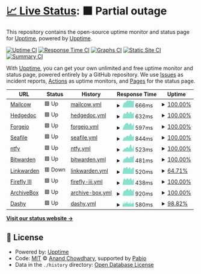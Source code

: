 # [📈 Live Status](https://demo.upptime.js.org): <!--live status--> **🟧 Partial outage**

This repository contains the open-source uptime monitor and status page for [Upptime](https://upptime.js.org), powered by [Upptime](https://github.com/upptime/upptime).

[![Uptime CI](https://github.com/Nugget2269/ubiquitous-octo-carnival/workflows/Uptime%20CI/badge.svg)](https://github.com/Nugget2269/ubiquitous-octo-carnival/actions?query=workflow%3A%22Uptime+CI%22)
[![Response Time CI](https://github.com/Nugget2269/ubiquitous-octo-carnival/workflows/Response%20Time%20CI/badge.svg)](https://github.com/Nugget2269/ubiquitous-octo-carnival/actions?query=workflow%3A%22Response+Time+CI%22)
[![Graphs CI](https://github.com/Nugget2269/ubiquitous-octo-carnival/workflows/Graphs%20CI/badge.svg)](https://github.com/Nugget2269/ubiquitous-octo-carnival/actions?query=workflow%3A%22Graphs+CI%22)
[![Static Site CI](https://github.com/Nugget2269/ubiquitous-octo-carnival/workflows/Static%20Site%20CI/badge.svg)](https://github.com/Nugget2269/ubiquitous-octo-carnival/actions?query=workflow%3A%22Static+Site+CI%22)
[![Summary CI](https://github.com/Nugget2269/ubiquitous-octo-carnival/workflows/Summary%20CI/badge.svg)](https://github.com/Nugget2269/ubiquitous-octo-carnival/actions?query=workflow%3A%22Summary+CI%22)

With [Upptime](https://upptime.js.org), you can get your own unlimited and free uptime monitor and status page, powered entirely by a GitHub repository. We use [Issues](https://github.com/upptime/upptime/issues) as incident reports, [Actions](https://github.com/Nugget2269/ubiquitous-octo-carnival/actions) as uptime monitors, and [Pages](https://demo.upptime.js.org) for the status page.

<!--start: status pages-->
<!-- This summary is generated by Upptime (https://github.com/upptime/upptime) -->
<!-- Do not edit this manually, your changes will be overwritten -->
<!-- prettier-ignore -->
| URL | Status | History | Response Time | Uptime |
| --- | ------ | ------- | ------------- | ------ |
| <img alt="" src="https://icons.duckduckgo.com/ip3/mail.grobecker.me.ico" height="13"> [Mailcow](https://mail.grobecker.me) | 🟩 Up | [mailcow.yml](https://github.com/Nugget2269/ubiquitous-octo-carnival/commits/HEAD/history/mailcow.yml) | <details><summary><img alt="Response time graph" src="./graphs/mailcow/response-time-week.png" height="20"> 666ms</summary><br><a href="https://Nugget2269.github.io/ubiquitous-octo-carnival/history/mailcow"><img alt="Response time 667" src="https://img.shields.io/endpoint?url=https%3A%2F%2Fraw.githubusercontent.com%2FNugget2269%2Fubiquitous-octo-carnival%2FHEAD%2Fapi%2Fmailcow%2Fresponse-time.json"></a><br><a href="https://Nugget2269.github.io/ubiquitous-octo-carnival/history/mailcow"><img alt="24-hour response time 554" src="https://img.shields.io/endpoint?url=https%3A%2F%2Fraw.githubusercontent.com%2FNugget2269%2Fubiquitous-octo-carnival%2FHEAD%2Fapi%2Fmailcow%2Fresponse-time-day.json"></a><br><a href="https://Nugget2269.github.io/ubiquitous-octo-carnival/history/mailcow"><img alt="7-day response time 666" src="https://img.shields.io/endpoint?url=https%3A%2F%2Fraw.githubusercontent.com%2FNugget2269%2Fubiquitous-octo-carnival%2FHEAD%2Fapi%2Fmailcow%2Fresponse-time-week.json"></a><br><a href="https://Nugget2269.github.io/ubiquitous-octo-carnival/history/mailcow"><img alt="30-day response time 644" src="https://img.shields.io/endpoint?url=https%3A%2F%2Fraw.githubusercontent.com%2FNugget2269%2Fubiquitous-octo-carnival%2FHEAD%2Fapi%2Fmailcow%2Fresponse-time-month.json"></a><br><a href="https://Nugget2269.github.io/ubiquitous-octo-carnival/history/mailcow"><img alt="1-year response time 667" src="https://img.shields.io/endpoint?url=https%3A%2F%2Fraw.githubusercontent.com%2FNugget2269%2Fubiquitous-octo-carnival%2FHEAD%2Fapi%2Fmailcow%2Fresponse-time-year.json"></a></details> | <details><summary><a href="https://Nugget2269.github.io/ubiquitous-octo-carnival/history/mailcow">100.00%</a></summary><a href="https://Nugget2269.github.io/ubiquitous-octo-carnival/history/mailcow"><img alt="All-time uptime 98.68%" src="https://img.shields.io/endpoint?url=https%3A%2F%2Fraw.githubusercontent.com%2FNugget2269%2Fubiquitous-octo-carnival%2FHEAD%2Fapi%2Fmailcow%2Fuptime.json"></a><br><a href="https://Nugget2269.github.io/ubiquitous-octo-carnival/history/mailcow"><img alt="24-hour uptime 100.00%" src="https://img.shields.io/endpoint?url=https%3A%2F%2Fraw.githubusercontent.com%2FNugget2269%2Fubiquitous-octo-carnival%2FHEAD%2Fapi%2Fmailcow%2Fuptime-day.json"></a><br><a href="https://Nugget2269.github.io/ubiquitous-octo-carnival/history/mailcow"><img alt="7-day uptime 100.00%" src="https://img.shields.io/endpoint?url=https%3A%2F%2Fraw.githubusercontent.com%2FNugget2269%2Fubiquitous-octo-carnival%2FHEAD%2Fapi%2Fmailcow%2Fuptime-week.json"></a><br><a href="https://Nugget2269.github.io/ubiquitous-octo-carnival/history/mailcow"><img alt="30-day uptime 100.00%" src="https://img.shields.io/endpoint?url=https%3A%2F%2Fraw.githubusercontent.com%2FNugget2269%2Fubiquitous-octo-carnival%2FHEAD%2Fapi%2Fmailcow%2Fuptime-month.json"></a><br><a href="https://Nugget2269.github.io/ubiquitous-octo-carnival/history/mailcow"><img alt="1-year uptime 98.68%" src="https://img.shields.io/endpoint?url=https%3A%2F%2Fraw.githubusercontent.com%2FNugget2269%2Fubiquitous-octo-carnival%2FHEAD%2Fapi%2Fmailcow%2Fuptime-year.json"></a></details>
| <img alt="" src="https://icons.duckduckgo.com/ip3/md.grobecker.me.ico" height="13"> [Hedgedoc](https://md.grobecker.me) | 🟩 Up | [hedgedoc.yml](https://github.com/Nugget2269/ubiquitous-octo-carnival/commits/HEAD/history/hedgedoc.yml) | <details><summary><img alt="Response time graph" src="./graphs/hedgedoc/response-time-week.png" height="20"> 632ms</summary><br><a href="https://Nugget2269.github.io/ubiquitous-octo-carnival/history/hedgedoc"><img alt="Response time 610" src="https://img.shields.io/endpoint?url=https%3A%2F%2Fraw.githubusercontent.com%2FNugget2269%2Fubiquitous-octo-carnival%2FHEAD%2Fapi%2Fhedgedoc%2Fresponse-time.json"></a><br><a href="https://Nugget2269.github.io/ubiquitous-octo-carnival/history/hedgedoc"><img alt="24-hour response time 505" src="https://img.shields.io/endpoint?url=https%3A%2F%2Fraw.githubusercontent.com%2FNugget2269%2Fubiquitous-octo-carnival%2FHEAD%2Fapi%2Fhedgedoc%2Fresponse-time-day.json"></a><br><a href="https://Nugget2269.github.io/ubiquitous-octo-carnival/history/hedgedoc"><img alt="7-day response time 632" src="https://img.shields.io/endpoint?url=https%3A%2F%2Fraw.githubusercontent.com%2FNugget2269%2Fubiquitous-octo-carnival%2FHEAD%2Fapi%2Fhedgedoc%2Fresponse-time-week.json"></a><br><a href="https://Nugget2269.github.io/ubiquitous-octo-carnival/history/hedgedoc"><img alt="30-day response time 635" src="https://img.shields.io/endpoint?url=https%3A%2F%2Fraw.githubusercontent.com%2FNugget2269%2Fubiquitous-octo-carnival%2FHEAD%2Fapi%2Fhedgedoc%2Fresponse-time-month.json"></a><br><a href="https://Nugget2269.github.io/ubiquitous-octo-carnival/history/hedgedoc"><img alt="1-year response time 610" src="https://img.shields.io/endpoint?url=https%3A%2F%2Fraw.githubusercontent.com%2FNugget2269%2Fubiquitous-octo-carnival%2FHEAD%2Fapi%2Fhedgedoc%2Fresponse-time-year.json"></a></details> | <details><summary><a href="https://Nugget2269.github.io/ubiquitous-octo-carnival/history/hedgedoc">100.00%</a></summary><a href="https://Nugget2269.github.io/ubiquitous-octo-carnival/history/hedgedoc"><img alt="All-time uptime 98.60%" src="https://img.shields.io/endpoint?url=https%3A%2F%2Fraw.githubusercontent.com%2FNugget2269%2Fubiquitous-octo-carnival%2FHEAD%2Fapi%2Fhedgedoc%2Fuptime.json"></a><br><a href="https://Nugget2269.github.io/ubiquitous-octo-carnival/history/hedgedoc"><img alt="24-hour uptime 100.00%" src="https://img.shields.io/endpoint?url=https%3A%2F%2Fraw.githubusercontent.com%2FNugget2269%2Fubiquitous-octo-carnival%2FHEAD%2Fapi%2Fhedgedoc%2Fuptime-day.json"></a><br><a href="https://Nugget2269.github.io/ubiquitous-octo-carnival/history/hedgedoc"><img alt="7-day uptime 100.00%" src="https://img.shields.io/endpoint?url=https%3A%2F%2Fraw.githubusercontent.com%2FNugget2269%2Fubiquitous-octo-carnival%2FHEAD%2Fapi%2Fhedgedoc%2Fuptime-week.json"></a><br><a href="https://Nugget2269.github.io/ubiquitous-octo-carnival/history/hedgedoc"><img alt="30-day uptime 100.00%" src="https://img.shields.io/endpoint?url=https%3A%2F%2Fraw.githubusercontent.com%2FNugget2269%2Fubiquitous-octo-carnival%2FHEAD%2Fapi%2Fhedgedoc%2Fuptime-month.json"></a><br><a href="https://Nugget2269.github.io/ubiquitous-octo-carnival/history/hedgedoc"><img alt="1-year uptime 98.60%" src="https://img.shields.io/endpoint?url=https%3A%2F%2Fraw.githubusercontent.com%2FNugget2269%2Fubiquitous-octo-carnival%2FHEAD%2Fapi%2Fhedgedoc%2Fuptime-year.json"></a></details>
| <img alt="" src="https://icons.duckduckgo.com/ip3/git.grobecker.me.ico" height="13"> [Forgejo](https://git.grobecker.me) | 🟩 Up | [forgejo.yml](https://github.com/Nugget2269/ubiquitous-octo-carnival/commits/HEAD/history/forgejo.yml) | <details><summary><img alt="Response time graph" src="./graphs/forgejo/response-time-week.png" height="20"> 597ms</summary><br><a href="https://Nugget2269.github.io/ubiquitous-octo-carnival/history/forgejo"><img alt="Response time 586" src="https://img.shields.io/endpoint?url=https%3A%2F%2Fraw.githubusercontent.com%2FNugget2269%2Fubiquitous-octo-carnival%2FHEAD%2Fapi%2Fforgejo%2Fresponse-time.json"></a><br><a href="https://Nugget2269.github.io/ubiquitous-octo-carnival/history/forgejo"><img alt="24-hour response time 503" src="https://img.shields.io/endpoint?url=https%3A%2F%2Fraw.githubusercontent.com%2FNugget2269%2Fubiquitous-octo-carnival%2FHEAD%2Fapi%2Fforgejo%2Fresponse-time-day.json"></a><br><a href="https://Nugget2269.github.io/ubiquitous-octo-carnival/history/forgejo"><img alt="7-day response time 597" src="https://img.shields.io/endpoint?url=https%3A%2F%2Fraw.githubusercontent.com%2FNugget2269%2Fubiquitous-octo-carnival%2FHEAD%2Fapi%2Fforgejo%2Fresponse-time-week.json"></a><br><a href="https://Nugget2269.github.io/ubiquitous-octo-carnival/history/forgejo"><img alt="30-day response time 588" src="https://img.shields.io/endpoint?url=https%3A%2F%2Fraw.githubusercontent.com%2FNugget2269%2Fubiquitous-octo-carnival%2FHEAD%2Fapi%2Fforgejo%2Fresponse-time-month.json"></a><br><a href="https://Nugget2269.github.io/ubiquitous-octo-carnival/history/forgejo"><img alt="1-year response time 586" src="https://img.shields.io/endpoint?url=https%3A%2F%2Fraw.githubusercontent.com%2FNugget2269%2Fubiquitous-octo-carnival%2FHEAD%2Fapi%2Fforgejo%2Fresponse-time-year.json"></a></details> | <details><summary><a href="https://Nugget2269.github.io/ubiquitous-octo-carnival/history/forgejo">100.00%</a></summary><a href="https://Nugget2269.github.io/ubiquitous-octo-carnival/history/forgejo"><img alt="All-time uptime 98.58%" src="https://img.shields.io/endpoint?url=https%3A%2F%2Fraw.githubusercontent.com%2FNugget2269%2Fubiquitous-octo-carnival%2FHEAD%2Fapi%2Fforgejo%2Fuptime.json"></a><br><a href="https://Nugget2269.github.io/ubiquitous-octo-carnival/history/forgejo"><img alt="24-hour uptime 100.00%" src="https://img.shields.io/endpoint?url=https%3A%2F%2Fraw.githubusercontent.com%2FNugget2269%2Fubiquitous-octo-carnival%2FHEAD%2Fapi%2Fforgejo%2Fuptime-day.json"></a><br><a href="https://Nugget2269.github.io/ubiquitous-octo-carnival/history/forgejo"><img alt="7-day uptime 100.00%" src="https://img.shields.io/endpoint?url=https%3A%2F%2Fraw.githubusercontent.com%2FNugget2269%2Fubiquitous-octo-carnival%2FHEAD%2Fapi%2Fforgejo%2Fuptime-week.json"></a><br><a href="https://Nugget2269.github.io/ubiquitous-octo-carnival/history/forgejo"><img alt="30-day uptime 99.96%" src="https://img.shields.io/endpoint?url=https%3A%2F%2Fraw.githubusercontent.com%2FNugget2269%2Fubiquitous-octo-carnival%2FHEAD%2Fapi%2Fforgejo%2Fuptime-month.json"></a><br><a href="https://Nugget2269.github.io/ubiquitous-octo-carnival/history/forgejo"><img alt="1-year uptime 98.58%" src="https://img.shields.io/endpoint?url=https%3A%2F%2Fraw.githubusercontent.com%2FNugget2269%2Fubiquitous-octo-carnival%2FHEAD%2Fapi%2Fforgejo%2Fuptime-year.json"></a></details>
| <img alt="" src="https://icons.duckduckgo.com/ip3/files.grobecker.me.ico" height="13"> [Seafile](https://files.grobecker.me) | 🟩 Up | [seafile.yml](https://github.com/Nugget2269/ubiquitous-octo-carnival/commits/HEAD/history/seafile.yml) | <details><summary><img alt="Response time graph" src="./graphs/seafile/response-time-week.png" height="20"> 844ms</summary><br><a href="https://Nugget2269.github.io/ubiquitous-octo-carnival/history/seafile"><img alt="Response time 1039" src="https://img.shields.io/endpoint?url=https%3A%2F%2Fraw.githubusercontent.com%2FNugget2269%2Fubiquitous-octo-carnival%2FHEAD%2Fapi%2Fseafile%2Fresponse-time.json"></a><br><a href="https://Nugget2269.github.io/ubiquitous-octo-carnival/history/seafile"><img alt="24-hour response time 697" src="https://img.shields.io/endpoint?url=https%3A%2F%2Fraw.githubusercontent.com%2FNugget2269%2Fubiquitous-octo-carnival%2FHEAD%2Fapi%2Fseafile%2Fresponse-time-day.json"></a><br><a href="https://Nugget2269.github.io/ubiquitous-octo-carnival/history/seafile"><img alt="7-day response time 844" src="https://img.shields.io/endpoint?url=https%3A%2F%2Fraw.githubusercontent.com%2FNugget2269%2Fubiquitous-octo-carnival%2FHEAD%2Fapi%2Fseafile%2Fresponse-time-week.json"></a><br><a href="https://Nugget2269.github.io/ubiquitous-octo-carnival/history/seafile"><img alt="30-day response time 828" src="https://img.shields.io/endpoint?url=https%3A%2F%2Fraw.githubusercontent.com%2FNugget2269%2Fubiquitous-octo-carnival%2FHEAD%2Fapi%2Fseafile%2Fresponse-time-month.json"></a><br><a href="https://Nugget2269.github.io/ubiquitous-octo-carnival/history/seafile"><img alt="1-year response time 1039" src="https://img.shields.io/endpoint?url=https%3A%2F%2Fraw.githubusercontent.com%2FNugget2269%2Fubiquitous-octo-carnival%2FHEAD%2Fapi%2Fseafile%2Fresponse-time-year.json"></a></details> | <details><summary><a href="https://Nugget2269.github.io/ubiquitous-octo-carnival/history/seafile">100.00%</a></summary><a href="https://Nugget2269.github.io/ubiquitous-octo-carnival/history/seafile"><img alt="All-time uptime 98.43%" src="https://img.shields.io/endpoint?url=https%3A%2F%2Fraw.githubusercontent.com%2FNugget2269%2Fubiquitous-octo-carnival%2FHEAD%2Fapi%2Fseafile%2Fuptime.json"></a><br><a href="https://Nugget2269.github.io/ubiquitous-octo-carnival/history/seafile"><img alt="24-hour uptime 100.00%" src="https://img.shields.io/endpoint?url=https%3A%2F%2Fraw.githubusercontent.com%2FNugget2269%2Fubiquitous-octo-carnival%2FHEAD%2Fapi%2Fseafile%2Fuptime-day.json"></a><br><a href="https://Nugget2269.github.io/ubiquitous-octo-carnival/history/seafile"><img alt="7-day uptime 100.00%" src="https://img.shields.io/endpoint?url=https%3A%2F%2Fraw.githubusercontent.com%2FNugget2269%2Fubiquitous-octo-carnival%2FHEAD%2Fapi%2Fseafile%2Fuptime-week.json"></a><br><a href="https://Nugget2269.github.io/ubiquitous-octo-carnival/history/seafile"><img alt="30-day uptime 100.00%" src="https://img.shields.io/endpoint?url=https%3A%2F%2Fraw.githubusercontent.com%2FNugget2269%2Fubiquitous-octo-carnival%2FHEAD%2Fapi%2Fseafile%2Fuptime-month.json"></a><br><a href="https://Nugget2269.github.io/ubiquitous-octo-carnival/history/seafile"><img alt="1-year uptime 98.43%" src="https://img.shields.io/endpoint?url=https%3A%2F%2Fraw.githubusercontent.com%2FNugget2269%2Fubiquitous-octo-carnival%2FHEAD%2Fapi%2Fseafile%2Fuptime-year.json"></a></details>
| <img alt="" src="https://icons.duckduckgo.com/ip3/notify.grobecker.me.ico" height="13"> [ntfy](https://notify.grobecker.me) | 🟩 Up | [ntfy.yml](https://github.com/Nugget2269/ubiquitous-octo-carnival/commits/HEAD/history/ntfy.yml) | <details><summary><img alt="Response time graph" src="./graphs/ntfy/response-time-week.png" height="20"> 523ms</summary><br><a href="https://Nugget2269.github.io/ubiquitous-octo-carnival/history/ntfy"><img alt="Response time 451" src="https://img.shields.io/endpoint?url=https%3A%2F%2Fraw.githubusercontent.com%2FNugget2269%2Fubiquitous-octo-carnival%2FHEAD%2Fapi%2Fntfy%2Fresponse-time.json"></a><br><a href="https://Nugget2269.github.io/ubiquitous-octo-carnival/history/ntfy"><img alt="24-hour response time 375" src="https://img.shields.io/endpoint?url=https%3A%2F%2Fraw.githubusercontent.com%2FNugget2269%2Fubiquitous-octo-carnival%2FHEAD%2Fapi%2Fntfy%2Fresponse-time-day.json"></a><br><a href="https://Nugget2269.github.io/ubiquitous-octo-carnival/history/ntfy"><img alt="7-day response time 523" src="https://img.shields.io/endpoint?url=https%3A%2F%2Fraw.githubusercontent.com%2FNugget2269%2Fubiquitous-octo-carnival%2FHEAD%2Fapi%2Fntfy%2Fresponse-time-week.json"></a><br><a href="https://Nugget2269.github.io/ubiquitous-octo-carnival/history/ntfy"><img alt="30-day response time 453" src="https://img.shields.io/endpoint?url=https%3A%2F%2Fraw.githubusercontent.com%2FNugget2269%2Fubiquitous-octo-carnival%2FHEAD%2Fapi%2Fntfy%2Fresponse-time-month.json"></a><br><a href="https://Nugget2269.github.io/ubiquitous-octo-carnival/history/ntfy"><img alt="1-year response time 451" src="https://img.shields.io/endpoint?url=https%3A%2F%2Fraw.githubusercontent.com%2FNugget2269%2Fubiquitous-octo-carnival%2FHEAD%2Fapi%2Fntfy%2Fresponse-time-year.json"></a></details> | <details><summary><a href="https://Nugget2269.github.io/ubiquitous-octo-carnival/history/ntfy">100.00%</a></summary><a href="https://Nugget2269.github.io/ubiquitous-octo-carnival/history/ntfy"><img alt="All-time uptime 98.60%" src="https://img.shields.io/endpoint?url=https%3A%2F%2Fraw.githubusercontent.com%2FNugget2269%2Fubiquitous-octo-carnival%2FHEAD%2Fapi%2Fntfy%2Fuptime.json"></a><br><a href="https://Nugget2269.github.io/ubiquitous-octo-carnival/history/ntfy"><img alt="24-hour uptime 100.00%" src="https://img.shields.io/endpoint?url=https%3A%2F%2Fraw.githubusercontent.com%2FNugget2269%2Fubiquitous-octo-carnival%2FHEAD%2Fapi%2Fntfy%2Fuptime-day.json"></a><br><a href="https://Nugget2269.github.io/ubiquitous-octo-carnival/history/ntfy"><img alt="7-day uptime 100.00%" src="https://img.shields.io/endpoint?url=https%3A%2F%2Fraw.githubusercontent.com%2FNugget2269%2Fubiquitous-octo-carnival%2FHEAD%2Fapi%2Fntfy%2Fuptime-week.json"></a><br><a href="https://Nugget2269.github.io/ubiquitous-octo-carnival/history/ntfy"><img alt="30-day uptime 100.00%" src="https://img.shields.io/endpoint?url=https%3A%2F%2Fraw.githubusercontent.com%2FNugget2269%2Fubiquitous-octo-carnival%2FHEAD%2Fapi%2Fntfy%2Fuptime-month.json"></a><br><a href="https://Nugget2269.github.io/ubiquitous-octo-carnival/history/ntfy"><img alt="1-year uptime 98.60%" src="https://img.shields.io/endpoint?url=https%3A%2F%2Fraw.githubusercontent.com%2FNugget2269%2Fubiquitous-octo-carnival%2FHEAD%2Fapi%2Fntfy%2Fuptime-year.json"></a></details>
| <img alt="" src="https://icons.duckduckgo.com/ip3/vault.grobecker.me.ico" height="13"> [Bitwarden](https://vault.grobecker.me) | 🟩 Up | [bitwarden.yml](https://github.com/Nugget2269/ubiquitous-octo-carnival/commits/HEAD/history/bitwarden.yml) | <details><summary><img alt="Response time graph" src="./graphs/bitwarden/response-time-week.png" height="20"> 481ms</summary><br><a href="https://Nugget2269.github.io/ubiquitous-octo-carnival/history/bitwarden"><img alt="Response time 454" src="https://img.shields.io/endpoint?url=https%3A%2F%2Fraw.githubusercontent.com%2FNugget2269%2Fubiquitous-octo-carnival%2FHEAD%2Fapi%2Fbitwarden%2Fresponse-time.json"></a><br><a href="https://Nugget2269.github.io/ubiquitous-octo-carnival/history/bitwarden"><img alt="24-hour response time 375" src="https://img.shields.io/endpoint?url=https%3A%2F%2Fraw.githubusercontent.com%2FNugget2269%2Fubiquitous-octo-carnival%2FHEAD%2Fapi%2Fbitwarden%2Fresponse-time-day.json"></a><br><a href="https://Nugget2269.github.io/ubiquitous-octo-carnival/history/bitwarden"><img alt="7-day response time 481" src="https://img.shields.io/endpoint?url=https%3A%2F%2Fraw.githubusercontent.com%2FNugget2269%2Fubiquitous-octo-carnival%2FHEAD%2Fapi%2Fbitwarden%2Fresponse-time-week.json"></a><br><a href="https://Nugget2269.github.io/ubiquitous-octo-carnival/history/bitwarden"><img alt="30-day response time 471" src="https://img.shields.io/endpoint?url=https%3A%2F%2Fraw.githubusercontent.com%2FNugget2269%2Fubiquitous-octo-carnival%2FHEAD%2Fapi%2Fbitwarden%2Fresponse-time-month.json"></a><br><a href="https://Nugget2269.github.io/ubiquitous-octo-carnival/history/bitwarden"><img alt="1-year response time 454" src="https://img.shields.io/endpoint?url=https%3A%2F%2Fraw.githubusercontent.com%2FNugget2269%2Fubiquitous-octo-carnival%2FHEAD%2Fapi%2Fbitwarden%2Fresponse-time-year.json"></a></details> | <details><summary><a href="https://Nugget2269.github.io/ubiquitous-octo-carnival/history/bitwarden">100.00%</a></summary><a href="https://Nugget2269.github.io/ubiquitous-octo-carnival/history/bitwarden"><img alt="All-time uptime 98.05%" src="https://img.shields.io/endpoint?url=https%3A%2F%2Fraw.githubusercontent.com%2FNugget2269%2Fubiquitous-octo-carnival%2FHEAD%2Fapi%2Fbitwarden%2Fuptime.json"></a><br><a href="https://Nugget2269.github.io/ubiquitous-octo-carnival/history/bitwarden"><img alt="24-hour uptime 100.00%" src="https://img.shields.io/endpoint?url=https%3A%2F%2Fraw.githubusercontent.com%2FNugget2269%2Fubiquitous-octo-carnival%2FHEAD%2Fapi%2Fbitwarden%2Fuptime-day.json"></a><br><a href="https://Nugget2269.github.io/ubiquitous-octo-carnival/history/bitwarden"><img alt="7-day uptime 100.00%" src="https://img.shields.io/endpoint?url=https%3A%2F%2Fraw.githubusercontent.com%2FNugget2269%2Fubiquitous-octo-carnival%2FHEAD%2Fapi%2Fbitwarden%2Fuptime-week.json"></a><br><a href="https://Nugget2269.github.io/ubiquitous-octo-carnival/history/bitwarden"><img alt="30-day uptime 100.00%" src="https://img.shields.io/endpoint?url=https%3A%2F%2Fraw.githubusercontent.com%2FNugget2269%2Fubiquitous-octo-carnival%2FHEAD%2Fapi%2Fbitwarden%2Fuptime-month.json"></a><br><a href="https://Nugget2269.github.io/ubiquitous-octo-carnival/history/bitwarden"><img alt="1-year uptime 98.05%" src="https://img.shields.io/endpoint?url=https%3A%2F%2Fraw.githubusercontent.com%2FNugget2269%2Fubiquitous-octo-carnival%2FHEAD%2Fapi%2Fbitwarden%2Fuptime-year.json"></a></details>
| <img alt="" src="https://icons.duckduckgo.com/ip3/links.grobecker.me.ico" height="13"> [Linkwarden](https://links.grobecker.me) | 🟥 Down | [linkwarden.yml](https://github.com/Nugget2269/ubiquitous-octo-carnival/commits/HEAD/history/linkwarden.yml) | <details><summary><img alt="Response time graph" src="./graphs/linkwarden/response-time-week.png" height="20"> 520ms</summary><br><a href="https://Nugget2269.github.io/ubiquitous-octo-carnival/history/linkwarden"><img alt="Response time 897" src="https://img.shields.io/endpoint?url=https%3A%2F%2Fraw.githubusercontent.com%2FNugget2269%2Fubiquitous-octo-carnival%2FHEAD%2Fapi%2Flinkwarden%2Fresponse-time.json"></a><br><a href="https://Nugget2269.github.io/ubiquitous-octo-carnival/history/linkwarden"><img alt="24-hour response time 447" src="https://img.shields.io/endpoint?url=https%3A%2F%2Fraw.githubusercontent.com%2FNugget2269%2Fubiquitous-octo-carnival%2FHEAD%2Fapi%2Flinkwarden%2Fresponse-time-day.json"></a><br><a href="https://Nugget2269.github.io/ubiquitous-octo-carnival/history/linkwarden"><img alt="7-day response time 520" src="https://img.shields.io/endpoint?url=https%3A%2F%2Fraw.githubusercontent.com%2FNugget2269%2Fubiquitous-octo-carnival%2FHEAD%2Fapi%2Flinkwarden%2Fresponse-time-week.json"></a><br><a href="https://Nugget2269.github.io/ubiquitous-octo-carnival/history/linkwarden"><img alt="30-day response time 697" src="https://img.shields.io/endpoint?url=https%3A%2F%2Fraw.githubusercontent.com%2FNugget2269%2Fubiquitous-octo-carnival%2FHEAD%2Fapi%2Flinkwarden%2Fresponse-time-month.json"></a><br><a href="https://Nugget2269.github.io/ubiquitous-octo-carnival/history/linkwarden"><img alt="1-year response time 897" src="https://img.shields.io/endpoint?url=https%3A%2F%2Fraw.githubusercontent.com%2FNugget2269%2Fubiquitous-octo-carnival%2FHEAD%2Fapi%2Flinkwarden%2Fresponse-time-year.json"></a></details> | <details><summary><a href="https://Nugget2269.github.io/ubiquitous-octo-carnival/history/linkwarden">64.71%</a></summary><a href="https://Nugget2269.github.io/ubiquitous-octo-carnival/history/linkwarden"><img alt="All-time uptime 94.44%" src="https://img.shields.io/endpoint?url=https%3A%2F%2Fraw.githubusercontent.com%2FNugget2269%2Fubiquitous-octo-carnival%2FHEAD%2Fapi%2Flinkwarden%2Fuptime.json"></a><br><a href="https://Nugget2269.github.io/ubiquitous-octo-carnival/history/linkwarden"><img alt="24-hour uptime 0.00%" src="https://img.shields.io/endpoint?url=https%3A%2F%2Fraw.githubusercontent.com%2FNugget2269%2Fubiquitous-octo-carnival%2FHEAD%2Fapi%2Flinkwarden%2Fuptime-day.json"></a><br><a href="https://Nugget2269.github.io/ubiquitous-octo-carnival/history/linkwarden"><img alt="7-day uptime 64.71%" src="https://img.shields.io/endpoint?url=https%3A%2F%2Fraw.githubusercontent.com%2FNugget2269%2Fubiquitous-octo-carnival%2FHEAD%2Fapi%2Flinkwarden%2Fuptime-week.json"></a><br><a href="https://Nugget2269.github.io/ubiquitous-octo-carnival/history/linkwarden"><img alt="30-day uptime 91.88%" src="https://img.shields.io/endpoint?url=https%3A%2F%2Fraw.githubusercontent.com%2FNugget2269%2Fubiquitous-octo-carnival%2FHEAD%2Fapi%2Flinkwarden%2Fuptime-month.json"></a><br><a href="https://Nugget2269.github.io/ubiquitous-octo-carnival/history/linkwarden"><img alt="1-year uptime 94.44%" src="https://img.shields.io/endpoint?url=https%3A%2F%2Fraw.githubusercontent.com%2FNugget2269%2Fubiquitous-octo-carnival%2FHEAD%2Fapi%2Flinkwarden%2Fuptime-year.json"></a></details>
| <img alt="" src="https://icons.duckduckgo.com/ip3/firefly.grobecker.me.ico" height="13"> [Firefly III](https://firefly.grobecker.me) | 🟩 Up | [firefly-iii.yml](https://github.com/Nugget2269/ubiquitous-octo-carnival/commits/HEAD/history/firefly-iii.yml) | <details><summary><img alt="Response time graph" src="./graphs/firefly-iii/response-time-week.png" height="20"> 438ms</summary><br><a href="https://Nugget2269.github.io/ubiquitous-octo-carnival/history/firefly-iii"><img alt="Response time 683" src="https://img.shields.io/endpoint?url=https%3A%2F%2Fraw.githubusercontent.com%2FNugget2269%2Fubiquitous-octo-carnival%2FHEAD%2Fapi%2Ffirefly-iii%2Fresponse-time.json"></a><br><a href="https://Nugget2269.github.io/ubiquitous-octo-carnival/history/firefly-iii"><img alt="24-hour response time 384" src="https://img.shields.io/endpoint?url=https%3A%2F%2Fraw.githubusercontent.com%2FNugget2269%2Fubiquitous-octo-carnival%2FHEAD%2Fapi%2Ffirefly-iii%2Fresponse-time-day.json"></a><br><a href="https://Nugget2269.github.io/ubiquitous-octo-carnival/history/firefly-iii"><img alt="7-day response time 438" src="https://img.shields.io/endpoint?url=https%3A%2F%2Fraw.githubusercontent.com%2FNugget2269%2Fubiquitous-octo-carnival%2FHEAD%2Fapi%2Ffirefly-iii%2Fresponse-time-week.json"></a><br><a href="https://Nugget2269.github.io/ubiquitous-octo-carnival/history/firefly-iii"><img alt="30-day response time 446" src="https://img.shields.io/endpoint?url=https%3A%2F%2Fraw.githubusercontent.com%2FNugget2269%2Fubiquitous-octo-carnival%2FHEAD%2Fapi%2Ffirefly-iii%2Fresponse-time-month.json"></a><br><a href="https://Nugget2269.github.io/ubiquitous-octo-carnival/history/firefly-iii"><img alt="1-year response time 683" src="https://img.shields.io/endpoint?url=https%3A%2F%2Fraw.githubusercontent.com%2FNugget2269%2Fubiquitous-octo-carnival%2FHEAD%2Fapi%2Ffirefly-iii%2Fresponse-time-year.json"></a></details> | <details><summary><a href="https://Nugget2269.github.io/ubiquitous-octo-carnival/history/firefly-iii">100.00%</a></summary><a href="https://Nugget2269.github.io/ubiquitous-octo-carnival/history/firefly-iii"><img alt="All-time uptime 97.91%" src="https://img.shields.io/endpoint?url=https%3A%2F%2Fraw.githubusercontent.com%2FNugget2269%2Fubiquitous-octo-carnival%2FHEAD%2Fapi%2Ffirefly-iii%2Fuptime.json"></a><br><a href="https://Nugget2269.github.io/ubiquitous-octo-carnival/history/firefly-iii"><img alt="24-hour uptime 100.00%" src="https://img.shields.io/endpoint?url=https%3A%2F%2Fraw.githubusercontent.com%2FNugget2269%2Fubiquitous-octo-carnival%2FHEAD%2Fapi%2Ffirefly-iii%2Fuptime-day.json"></a><br><a href="https://Nugget2269.github.io/ubiquitous-octo-carnival/history/firefly-iii"><img alt="7-day uptime 100.00%" src="https://img.shields.io/endpoint?url=https%3A%2F%2Fraw.githubusercontent.com%2FNugget2269%2Fubiquitous-octo-carnival%2FHEAD%2Fapi%2Ffirefly-iii%2Fuptime-week.json"></a><br><a href="https://Nugget2269.github.io/ubiquitous-octo-carnival/history/firefly-iii"><img alt="30-day uptime 100.00%" src="https://img.shields.io/endpoint?url=https%3A%2F%2Fraw.githubusercontent.com%2FNugget2269%2Fubiquitous-octo-carnival%2FHEAD%2Fapi%2Ffirefly-iii%2Fuptime-month.json"></a><br><a href="https://Nugget2269.github.io/ubiquitous-octo-carnival/history/firefly-iii"><img alt="1-year uptime 97.91%" src="https://img.shields.io/endpoint?url=https%3A%2F%2Fraw.githubusercontent.com%2FNugget2269%2Fubiquitous-octo-carnival%2FHEAD%2Fapi%2Ffirefly-iii%2Fuptime-year.json"></a></details>
| <img alt="" src="https://icons.duckduckgo.com/ip3/archive.grobecker.me.ico" height="13"> [ArchiveBox](https://archive.grobecker.me) | 🟩 Up | [archive-box.yml](https://github.com/Nugget2269/ubiquitous-octo-carnival/commits/HEAD/history/archive-box.yml) | <details><summary><img alt="Response time graph" src="./graphs/archive-box/response-time-week.png" height="20"> 920ms</summary><br><a href="https://Nugget2269.github.io/ubiquitous-octo-carnival/history/archive-box"><img alt="Response time 1015" src="https://img.shields.io/endpoint?url=https%3A%2F%2Fraw.githubusercontent.com%2FNugget2269%2Fubiquitous-octo-carnival%2FHEAD%2Fapi%2Farchive-box%2Fresponse-time.json"></a><br><a href="https://Nugget2269.github.io/ubiquitous-octo-carnival/history/archive-box"><img alt="24-hour response time 819" src="https://img.shields.io/endpoint?url=https%3A%2F%2Fraw.githubusercontent.com%2FNugget2269%2Fubiquitous-octo-carnival%2FHEAD%2Fapi%2Farchive-box%2Fresponse-time-day.json"></a><br><a href="https://Nugget2269.github.io/ubiquitous-octo-carnival/history/archive-box"><img alt="7-day response time 920" src="https://img.shields.io/endpoint?url=https%3A%2F%2Fraw.githubusercontent.com%2FNugget2269%2Fubiquitous-octo-carnival%2FHEAD%2Fapi%2Farchive-box%2Fresponse-time-week.json"></a><br><a href="https://Nugget2269.github.io/ubiquitous-octo-carnival/history/archive-box"><img alt="30-day response time 907" src="https://img.shields.io/endpoint?url=https%3A%2F%2Fraw.githubusercontent.com%2FNugget2269%2Fubiquitous-octo-carnival%2FHEAD%2Fapi%2Farchive-box%2Fresponse-time-month.json"></a><br><a href="https://Nugget2269.github.io/ubiquitous-octo-carnival/history/archive-box"><img alt="1-year response time 1015" src="https://img.shields.io/endpoint?url=https%3A%2F%2Fraw.githubusercontent.com%2FNugget2269%2Fubiquitous-octo-carnival%2FHEAD%2Fapi%2Farchive-box%2Fresponse-time-year.json"></a></details> | <details><summary><a href="https://Nugget2269.github.io/ubiquitous-octo-carnival/history/archive-box">100.00%</a></summary><a href="https://Nugget2269.github.io/ubiquitous-octo-carnival/history/archive-box"><img alt="All-time uptime 89.30%" src="https://img.shields.io/endpoint?url=https%3A%2F%2Fraw.githubusercontent.com%2FNugget2269%2Fubiquitous-octo-carnival%2FHEAD%2Fapi%2Farchive-box%2Fuptime.json"></a><br><a href="https://Nugget2269.github.io/ubiquitous-octo-carnival/history/archive-box"><img alt="24-hour uptime 100.00%" src="https://img.shields.io/endpoint?url=https%3A%2F%2Fraw.githubusercontent.com%2FNugget2269%2Fubiquitous-octo-carnival%2FHEAD%2Fapi%2Farchive-box%2Fuptime-day.json"></a><br><a href="https://Nugget2269.github.io/ubiquitous-octo-carnival/history/archive-box"><img alt="7-day uptime 100.00%" src="https://img.shields.io/endpoint?url=https%3A%2F%2Fraw.githubusercontent.com%2FNugget2269%2Fubiquitous-octo-carnival%2FHEAD%2Fapi%2Farchive-box%2Fuptime-week.json"></a><br><a href="https://Nugget2269.github.io/ubiquitous-octo-carnival/history/archive-box"><img alt="30-day uptime 100.00%" src="https://img.shields.io/endpoint?url=https%3A%2F%2Fraw.githubusercontent.com%2FNugget2269%2Fubiquitous-octo-carnival%2FHEAD%2Fapi%2Farchive-box%2Fuptime-month.json"></a><br><a href="https://Nugget2269.github.io/ubiquitous-octo-carnival/history/archive-box"><img alt="1-year uptime 89.30%" src="https://img.shields.io/endpoint?url=https%3A%2F%2Fraw.githubusercontent.com%2FNugget2269%2Fubiquitous-octo-carnival%2FHEAD%2Fapi%2Farchive-box%2Fuptime-year.json"></a></details>
| <img alt="" src="https://icons.duckduckgo.com/ip3/home.grobecker.me.ico" height="13"> [Dashy](https://home.grobecker.me/) | 🟩 Up | [dashy.yml](https://github.com/Nugget2269/ubiquitous-octo-carnival/commits/HEAD/history/dashy.yml) | <details><summary><img alt="Response time graph" src="./graphs/dashy/response-time-week.png" height="20"> 580ms</summary><br><a href="https://Nugget2269.github.io/ubiquitous-octo-carnival/history/dashy"><img alt="Response time 589" src="https://img.shields.io/endpoint?url=https%3A%2F%2Fraw.githubusercontent.com%2FNugget2269%2Fubiquitous-octo-carnival%2FHEAD%2Fapi%2Fdashy%2Fresponse-time.json"></a><br><a href="https://Nugget2269.github.io/ubiquitous-octo-carnival/history/dashy"><img alt="24-hour response time 609" src="https://img.shields.io/endpoint?url=https%3A%2F%2Fraw.githubusercontent.com%2FNugget2269%2Fubiquitous-octo-carnival%2FHEAD%2Fapi%2Fdashy%2Fresponse-time-day.json"></a><br><a href="https://Nugget2269.github.io/ubiquitous-octo-carnival/history/dashy"><img alt="7-day response time 580" src="https://img.shields.io/endpoint?url=https%3A%2F%2Fraw.githubusercontent.com%2FNugget2269%2Fubiquitous-octo-carnival%2FHEAD%2Fapi%2Fdashy%2Fresponse-time-week.json"></a><br><a href="https://Nugget2269.github.io/ubiquitous-octo-carnival/history/dashy"><img alt="30-day response time 599" src="https://img.shields.io/endpoint?url=https%3A%2F%2Fraw.githubusercontent.com%2FNugget2269%2Fubiquitous-octo-carnival%2FHEAD%2Fapi%2Fdashy%2Fresponse-time-month.json"></a><br><a href="https://Nugget2269.github.io/ubiquitous-octo-carnival/history/dashy"><img alt="1-year response time 589" src="https://img.shields.io/endpoint?url=https%3A%2F%2Fraw.githubusercontent.com%2FNugget2269%2Fubiquitous-octo-carnival%2FHEAD%2Fapi%2Fdashy%2Fresponse-time-year.json"></a></details> | <details><summary><a href="https://Nugget2269.github.io/ubiquitous-octo-carnival/history/dashy">98.82%</a></summary><a href="https://Nugget2269.github.io/ubiquitous-octo-carnival/history/dashy"><img alt="All-time uptime 98.14%" src="https://img.shields.io/endpoint?url=https%3A%2F%2Fraw.githubusercontent.com%2FNugget2269%2Fubiquitous-octo-carnival%2FHEAD%2Fapi%2Fdashy%2Fuptime.json"></a><br><a href="https://Nugget2269.github.io/ubiquitous-octo-carnival/history/dashy"><img alt="24-hour uptime 100.00%" src="https://img.shields.io/endpoint?url=https%3A%2F%2Fraw.githubusercontent.com%2FNugget2269%2Fubiquitous-octo-carnival%2FHEAD%2Fapi%2Fdashy%2Fuptime-day.json"></a><br><a href="https://Nugget2269.github.io/ubiquitous-octo-carnival/history/dashy"><img alt="7-day uptime 98.82%" src="https://img.shields.io/endpoint?url=https%3A%2F%2Fraw.githubusercontent.com%2FNugget2269%2Fubiquitous-octo-carnival%2FHEAD%2Fapi%2Fdashy%2Fuptime-week.json"></a><br><a href="https://Nugget2269.github.io/ubiquitous-octo-carnival/history/dashy"><img alt="30-day uptime 98.90%" src="https://img.shields.io/endpoint?url=https%3A%2F%2Fraw.githubusercontent.com%2FNugget2269%2Fubiquitous-octo-carnival%2FHEAD%2Fapi%2Fdashy%2Fuptime-month.json"></a><br><a href="https://Nugget2269.github.io/ubiquitous-octo-carnival/history/dashy"><img alt="1-year uptime 98.14%" src="https://img.shields.io/endpoint?url=https%3A%2F%2Fraw.githubusercontent.com%2FNugget2269%2Fubiquitous-octo-carnival%2FHEAD%2Fapi%2Fdashy%2Fuptime-year.json"></a></details>

<!--end: status pages-->

[**Visit our status website →**](https://demo.upptime.js.org)

## 📄 License

- Powered by: [Upptime](https://github.com/upptime/upptime)
- Code: [MIT](./LICENSE) © [Anand Chowdhary](https://anandchowdhary.com), supported by [Pabio](https://pabio.com)
- Data in the `./history` directory: [Open Database License](https://opendatacommons.org/licenses/odbl/1-0/)
